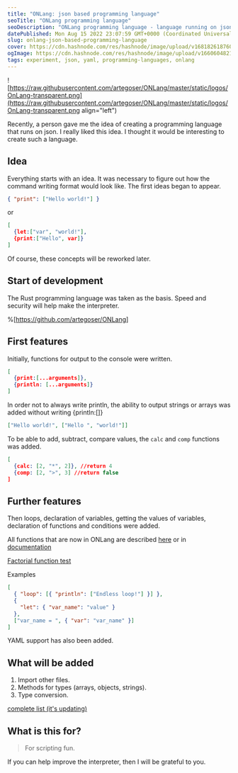```yaml
---
title: "ONLang: json based programming language"
seoTitle: "ONLang programming language"
seoDescription: "ONLang programming language - language running on json"
datePublished: Mon Aug 15 2022 23:07:59 GMT+0000 (Coordinated Universal Time)
slug: onlang-json-based-programming-language
cover: https://cdn.hashnode.com/res/hashnode/image/upload/v1681826187604/b90d4b84-4a06-4383-81a7-e59f5e06fe05.png
ogImage: https://cdn.hashnode.com/res/hashnode/image/upload/v1660604821977/TsuxDsAQm.png
tags: experiment, json, yaml, programming-languages, onlang
---
```


![https://raw.githubusercontent.com/artegoser/ONLang/master/static/logos/OnLang-transparent.png](https://raw.githubusercontent.com/artegoser/ONLang/master/static/logos/OnLang-transparent.png align="left")

Recently, a person gave me the idea of ​​creating a programming language that runs on json. I really liked this idea. I thought it would be interesting to create such a language.

## Idea

Everything starts with an idea. It was necessary to figure out how the command writing format would look like. The first ideas began to appear.

```json
{ "print": ["Hello world!"] }
```

or

```json
[
  {let:["var", "world!"],
  {print:["Hello", var]}
]
```

Of course, these concepts will be reworked later.

## Start of development

The Rust programming language was taken as the basis. Speed ​​and security will help make the interpreter.

%[https://github.com/artegoser/ONLang]

## First features

Initially, functions for output to the console were written.

```json
[
  {print:[...arguments]},
  {println: [...arguments]}
]
```

In order not to always write println, the ability to output strings or arrays was added without writing {println:\[\]}

```json
["Hello world!", ["Hello ", "world!"]]
```

To be able to add, subtract, compare values, the `calc` and `comp` functions was added.

```json
[
  {calc: [2, "*", 2]}, //return 4
  {comp: [2, ">", 3] //return false
]
```

## Further features

Then loops, declaration of variables, getting the values ​​of variables, declaration of functions and conditions were added.

All functions that are now in ONLang are described [here](https://github.com/artegoser/ONLang/blob/master/examples/example.json5) or in [documentation](https://github.com/artegoser/ONLang/blob/master/doc/main.md)

[Factorial function test](https://github.com/artegoser/ONLang/blob/master/examples/factorial.json5)

Examples

```json
[
  { "loop": [{ "println": ["Endless loop!"] }] },
  {
    "let": { "var_name": "value" }
  },
  ["var_name = ", { "var": "var_name" }]
]
```

YAML support has also been added.

## What will be added

1. Import other files.
2. Methods for types (arrays, objects, strings).
3. Type conversion.

[complete list (it's updating)](https://github.com/artegoser/ONLang/blob/master/ROADMAP.md)

## What is this for?

> For scripting fun.

If you can help improve the interpreter, then I will be grateful to you.
